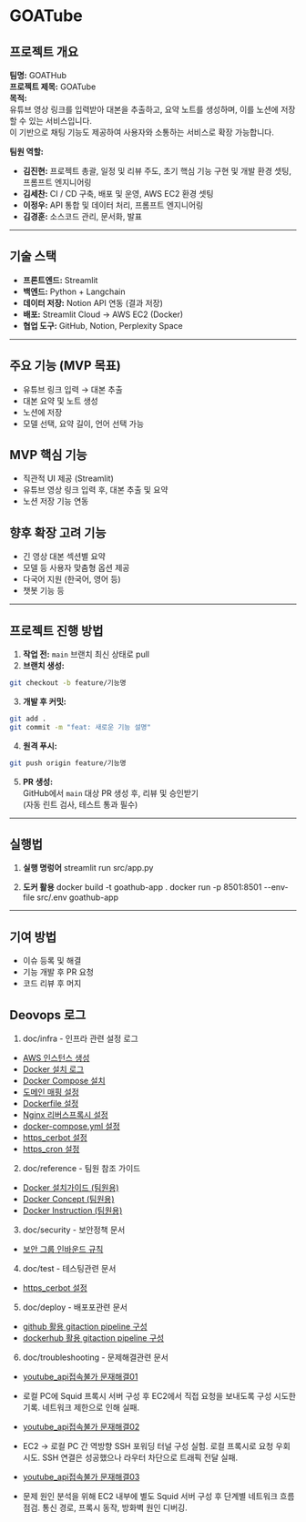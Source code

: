 # GOATube

## 프로젝트 개요

**팀명:** GOATHub  
**프로젝트 제목:** GOATube  
**목적:**  
유튜브 영상 링크를 입력받아 대본을 추출하고, 요약 노트를 생성하며,
이를 노션에 저장할 수 있는 서비스입니다.  
이 기반으로 채팅 기능도 제공하여 사용자와 소통하는 서비스로 확장 가능합니다.

**팀원 역할:**

- **김진현:** 프로젝트 총괄, 일정 및 리뷰 주도, 초기 핵심 기능 구현 및 개발 환경 셋팅, 프롬프트 엔지니어링
- **김세찬:** CI / CD 구축, 배포 및 운영, AWS EC2 환경 셋팅
- **이정우:** API 통합 및 데이터 처리, 프롬프트 엔지니어링
- **김경훈:** 소스코드 관리, 문서화, 발표

---

## 기술 스택

- **프론트엔드:** Streamlit
- **백엔드:** Python + Langchain
- **데이터 저장:** Notion API 연동 (결과 저장)
- **배포:** Streamlit Cloud -> AWS EC2 (Docker)
- **협업 도구:** GitHub, Notion, Perplexity Space

---

## 주요 기능 (MVP 목표)

- 유튜브 링크 입력 → 대본 추출
- 대본 요약 및 노트 생성
- 노션에 저장
- 모델 선택, 요약 길이, 언어 선택 가능

## MVP 핵심 기능

- 직관적 UI 제공 (Streamlit)
- 유튜브 영상 링크 입력 후, 대본 추출 및 요약
- 노션 저장 기능 연동

## 향후 확장 고려 기능

- 긴 영상 대본 섹션별 요약
- 모델 등 사용자 맞춤형 옵션 제공
- 다국어 지원 (한국어, 영어 등)
- 챗봇 기능 등

---

## 프로젝트 진행 방법

1. **작업 전:** `main` 브랜치 최신 상태로 pull
2. **브랜치 생성:**

```bash
git checkout -b feature/기능명
```

3. **개발 후 커밋:**

```bash
git add .
git commit -m "feat: 새로운 기능 설명"
```

4. **원격 푸시:**

```bash
git push origin feature/기능명
```

5. **PR 생성:**  
   GitHub에서 `main` 대상 PR 생성 후, 리뷰 및 승인받기  
   (자동 린트 검사, 테스트 통과 필수)

---

## 실행법

1. **실행 명렁어**
   streamlit run src/app.py

2. **도커 활용**
   docker build -t goathub-app .
   docker run -p 8501:8501 --env-file src/.env goathub-app

---

## 기여 방법

- 이슈 등록 및 해결
- 기능 개발 후 PR 요청
- 코드 리뷰 후 머지

## Deovops 로그

1. doc/infra - 인프라 관련 설정 로그

- [AWS 인스턴스 생성](doc/infra/01_aws_instance_create.md)
- [Docker 설치 로그](doc/infra/02_docker_install_log.md)
- [Docker Compose 설치](doc/infra/03_docker_compose_install.md)
- [도메인 매핑 설정](doc/infra/04_domain_config.md)
- [Dockerfile 설정](doc/infra/05_Dockerfile.md)
- [Nginx 리버스프록시 설정](doc/infra/06_nginx_reverse_proxy.md)
- [docker-compose.yml 설정](doc/infra/07_docker_compose.md)
- [https_cerbot 설정](doc/infra/08_https_certbot.md)
- [https_cron 설정](doc/infra/09_https_cron.md)

2. doc/reference - 팀원 참조 가이드

- [Docker 설치가이드 (팀원용)](doc/reference/01_Docker_install_guide.md)
- [Docker Concept (팀원용)](doc/reference/02_Docker_Concept)
- [Docker Instruction (팀원용)](doc/reference/03_Dockere_Instruction)

3. doc/security - 보안정책 문서

- [보안 그룹 인바운드 규칙](doc/01_security/01_Infra_log.md)

4. doc/test - 테스팅관련 문서

- [https_cerbot 설정](doc/test/01_Docker_container_running_cehck.md)

5. doc/deploy - 배포포관련 문서

- [github 활용 gitaction pipeline 구성](doc/deploy/01_deploy_with_githubactions.md)
- [dockerhub 활용 gitaction pipeline 구성](doc/deploy/02_deploy_with_dockerhub.md)

6. doc/troubleshooting - 문제해결관련 문서

- [youtube_api접속불가 문재해결01](doc/troubleshooting/01-1_youtubeapi_trouble_forward_proxy_network_setting.md)
- 로컬 PC에 Squid 프록시 서버 구성 후 EC2에서 직접 요청을 보내도록 구성 시도한 기록. 네트워크 제한으로 인해 실패.

- [youtube_api접속불가 문재해결02](doc/troubleshooting/01-2_youtubeapi_trouble_reverse_ssh_ternerling_network_setting.md)
- EC2 → 로컬 PC 간 역방향 SSH 포워딩 터널 구성 실험. 로컬 프록시로 요청 우회 시도. SSH 연결은 성공했으나 라우터 차단으로 트래픽 전달 실패.

- [youtube_api접속불가 문재해결03](doc/troubleshooting/01-3_youtubeapi_trouble_deburgging.md)
- 문제 원인 분석을 위해 EC2 내부에 별도 Squid 서버 구성 후 단계별 네트워크 흐름 점검. 통신 경로, 프록시 동작, 방화벽 원인 디버깅.
